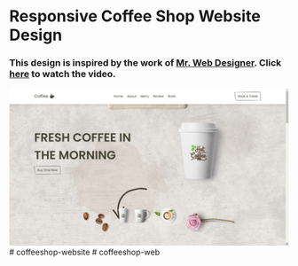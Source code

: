 # Responsive Coffee Shop Website Design
### This design is inspired by the work of [Mr. Web Designer](https://www.youtube.com/@MrWebDesignerAnas). Click [here](https://youtu.be/52sKmRsk7xU) to watch the video.

![preview img](/preview.png)
#   c o f f e e s h o p - w e b s i t e 
 
 #   c o f f e e s h o p - w e b 
 
 